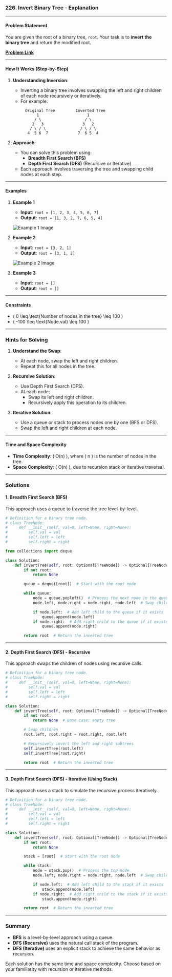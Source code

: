 ### **226. Invert Binary Tree - Explanation**

---

#### **Problem Statement**
You are given the root of a binary tree, `root`. Your task is to **invert the binary tree** and return the modified root.

**[Problem Link](https://neetcode.io/problems/invert-a-binary-tree/)**

---

#### **How It Works (Step-by-Step)**

1. **Understanding Inversion**:
   - Inverting a binary tree involves swapping the left and right children of each node recursively or iteratively.
   - For example:
     ```
       Original Tree         Inverted Tree
            1                     1
           / \                   / \
          2   3                 3   2
         / \ / \               / \ / \
        4  5 6  7             7  6 5  4
     ```

2. **Approach**:
   - You can solve this problem using:
     - **Breadth First Search (BFS)**
     - **Depth First Search (DFS)** (Recursive or Iterative)
   - Each approach involves traversing the tree and swapping child nodes at each step.

---

#### **Examples**

1. **Example 1**
   - **Input**: `root = [1, 2, 3, 4, 5, 6, 7]`
   - **Output**: `root = [1, 3, 2, 7, 6, 5, 4]`

   ![Example 1 Image](https://imagedelivery.net/CLfkmk9Wzy8_9HRyug4EVA/ac124ee6-207f-41f6-3aaa-dfb35815f200/public)

2. **Example 2**
   - **Input**: `root = [3, 2, 1]`
   - **Output**: `root = [3, 1, 2]`

   ![Example 2 Image](https://imagedelivery.net/CLfkmk9Wzy8_9HRyug4EVA/e39e8d4f-9946-4f99-ee3d-0d4df08d4d00/public)

3. **Example 3**
   - **Input**: `root = []`
   - **Output**: `root = []`

---

#### **Constraints**
- \( 0 \leq \text{Number of nodes in the tree} \leq 100 \)
- \( -100 \leq \text{Node.val} \leq 100 \)

---

### **Hints for Solving**

1. **Understand the Swap**:
   - At each node, swap the left and right children.
   - Repeat this for all nodes in the tree.

2. **Recursive Solution**:
   - Use Depth First Search (DFS).
   - At each node:
     - Swap its left and right children.
     - Recursively apply this operation to its children.

3. **Iterative Solution**:
   - Use a queue or stack to process nodes one by one (BFS or DFS).
   - Swap the left and right children at each node.

---

#### **Time and Space Complexity**

- **Time Complexity**: \( O(n) \), where \( n \) is the number of nodes in the tree.
- **Space Complexity**: \( O(n) \), due to recursion stack or iterative traversal.

---

### **Solutions**

#### **1. Breadth First Search (BFS)**
This approach uses a queue to traverse the tree level-by-level.
```python
# Definition for a binary tree node.
# class TreeNode:
#     def __init__(self, val=0, left=None, right=None):
#         self.val = val
#         self.left = left
#         self.right = right

from collections import deque

class Solution:
    def invertTree(self, root: Optional[TreeNode]) -> Optional[TreeNode]:
        if not root:
            return None

        queue = deque([root])  # Start with the root node

        while queue:
            node = queue.popleft()  # Process the next node in the queue
            node.left, node.right = node.right, node.left  # Swap children

            if node.left:  # Add left child to the queue if it exists
                queue.append(node.left)
            if node.right:  # Add right child to the queue if it exists
                queue.append(node.right)

        return root  # Return the inverted tree
```

---

#### **2. Depth First Search (DFS) - Recursive**
This approach swaps the children of nodes using recursive calls.
```python
# Definition for a binary tree node.
# class TreeNode:
#     def __init__(self, val=0, left=None, right=None):
#         self.val = val
#         self.left = left
#         self.right = right

class Solution:
    def invertTree(self, root: Optional[TreeNode]) -> Optional[TreeNode]:
        if not root:
            return None  # Base case: empty tree

        # Swap children
        root.left, root.right = root.right, root.left

        # Recursively invert the left and right subtrees
        self.invertTree(root.left)
        self.invertTree(root.right)

        return root  # Return the inverted tree
```

---

#### **3. Depth First Search (DFS) - Iterative (Using Stack)**
This approach uses a stack to simulate the recursive process iteratively.
```python
# Definition for a binary tree node.
# class TreeNode:
#     def __init__(self, val=0, left=None, right=None):
#         self.val = val
#         self.left = left
#         self.right = right

class Solution:
    def invertTree(self, root: Optional[TreeNode]) -> Optional[TreeNode]:
        if not root:
            return None

        stack = [root]  # Start with the root node

        while stack:
            node = stack.pop()  # Process the top node
            node.left, node.right = node.right, node.left  # Swap children

            if node.left:  # Add left child to the stack if it exists
                stack.append(node.left)
            if node.right:  # Add right child to the stack if it exists
                stack.append(node.right)

        return root  # Return the inverted tree
```

---

### **Summary**
- **BFS** is a level-by-level approach using a queue.
- **DFS (Recursive)** uses the natural call stack of the program.
- **DFS (Iterative)** uses an explicit stack to achieve the same behavior as recursion.

Each solution has the same time and space complexity. Choose based on your familiarity with recursion or iterative methods.

